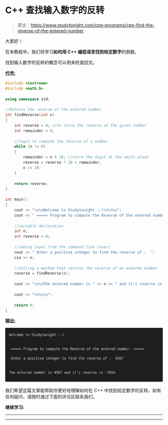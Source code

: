 # C++ 查找输入数字的反转

> 原文：<https://www.studytonight.com/cpp-programs/cpp-find-the-reverse-of-the-entered-number>

大家好！

在本教程中，我们将学习**如何用 C++ 编程语言找到给定数字**的倒数。

找到输入数字的反转的概念可以用来检查回文。

<u>**代号:**</u>

```cpp
#include <iostream>
#include <math.h>

using namespace std;

//Returns the reverse of the entered number
int findReverse(int n)
{
    int reverse = 0; //to store the reverse of the given number
    int remainder = 0;

    //logic to compute the reverse of a number
    while (n != 0)
    {
        remainder = n % 10; //store the digit at the units place
        reverse = reverse * 10 + remainder;
        n /= 10;
    }

    return reverse;
}

int main()
{
    cout << "\n\nWelcome to Studytonight :-)\n\n\n";
    cout << " ===== Program to compute the Reverse of the entered number. ===== \n\n";

    //variable declaration
    int n;
    int reverse = 0;

    //taking input from the command line (user)
    cout << " Enter a positive integer to find the reverse of :  ";
    cin >> n;

    //Calling a method that returns the reverse of an entered number
    reverse = findReverse(n);

    cout << "\n\nThe entered number is " << n << " and it's reverse is :" << reverse;

    cout << "\n\n\n";

    return 0;
}
```

<u>**输出:**</u>

![C++ number reverse program output](img/c31a423173669937b7588ec5e225bb11.png)

我们希望这篇文章能帮助你更好地理解如何在 C++ 中找到给定数字的反转。如有任何疑问，请随时通过下面的评论区联系我们。

**继续学习:**

* * *

* * *